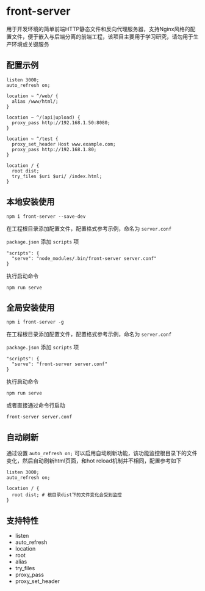 # front-server

用于开发环境的简单前端HTTP静态文件和反向代理服务器，支持Nginx风格的配置文件，便于嵌入与后端分离的前端工程，该项目主要用于学习研究，请勿用于生产环境或关键服务

## 配置示例

```
listen 3000;
auto_refresh on;

location ~ ^/web/ {
  alias /www/html/;
}

location ~ ^/(api|upload) {
  proxy_pass http://192.168.1.50:8080;
}

location ~ ^/test {
  proxy_set_header Host www.example.com;
  proxy_pass http://192.168.1.80;
}

location / {
  root dist;
  try_files $uri $uri/ /index.html;
}
```

## 本地安装使用

```
npm i front-server --save-dev
```

在工程根目录添加配置文件，配置格式参考示例，命名为 `server.conf`

`package.json` 添加 `scripts` 项

```
"scripts": {
  "serve": "node_modules/.bin/front-server server.conf"
}
```

执行启动命令

```
npm run serve
```

## 全局安装使用

```
npm i front-server -g
```

在工程根目录添加配置文件，配置格式参考示例，命名为 `server.conf`

`package.json` 添加 `scripts` 项

```
"scripts": {
  "serve": "front-server server.conf"
}
```

执行启动命令

```
npm run serve
```

或者直接通过命令行启动

```
front-server server.conf
```

## 自动刷新

通过设置 `auto_refresh on;` 可以启用自动刷新功能，该功能监控根目录下的文件变化，然后自动刷新html页面，和hot reload机制并不相同，配置参考如下

```
listen 3000;
auto_refresh on;

location / {
  root dist; # 根目录dist下的文件变化会受到监控
}
```

## 支持特性

- listen
- auto_refresh
- location
- root
- alias
- try_files
- proxy_pass
- proxy_set_header